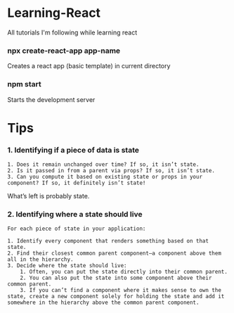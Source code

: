 # Learning-React
All tutorials I'm following while learning react

### npx create-react-app app-name
Creates a react app (basic template) in current directory

### npm start
Starts the development server

# Tips
### 1. Identifying if a piece of data is state
    1. Does it remain unchanged over time? If so, it isn’t state.
    2. Is it passed in from a parent via props? If so, it isn’t state.
    3. Can you compute it based on existing state or props in your component? If so, it definitely isn’t state!
What’s left is probably state.

### 2. Identifying where a state should live
    For each piece of state in your application:

    1. Identify every component that renders something based on that state.
    2. Find their closest common parent component—a component above them all in the hierarchy.
    3. Decide where the state should live:
        1. Often, you can put the state directly into their common parent.
        2. You can also put the state into some component above their common parent.
        3. If you can’t find a component where it makes sense to own the state, create a new component solely for holding the state and add it somewhere in the hierarchy above the common parent component.